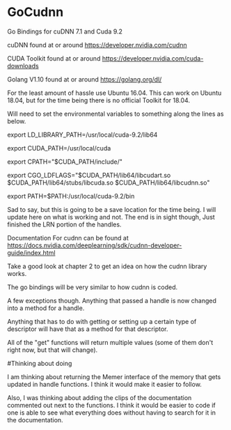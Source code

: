 # GoCudnn
Go Bindings for cuDNN 7.1 and Cuda 9.2

cuDNN found at or around https://developer.nvidia.com/cudnn

CUDA Toolkit found at or around https://developer.nvidia.com/cuda-downloads

Golang V1.10 found at or around  https://golang.org/dl/


For the least amount of hassle use Ubuntu 16.04.  This can work on Ubuntu 18.04, but for the time being there is no official Toolkit for 18.04.


Will need to set the environmental variables to something along the lines as below.  

export LD_LIBRARY_PATH=/usr/local/cuda-9.2/lib64

export CUDA_PATH=/usr/local/cuda

export CPATH="$CUDA_PATH/include/"

export CGO_LDFLAGS="$CUDA_PATH/lib64/libcudart.so $CUDA_PATH/lib64/stubs/libcuda.so $CUDA_PATH/lib64/libcudnn.so"

export PATH=$PATH:/usr/local/cuda-9.2/bin




Sad to say, but this is going to be a save location for the time being.  I will update here on what is working and not.
The end is in sight though, Just finished the LRN portion of the handles.  




Documentation For cudnn can be found at https://docs.nvidia.com/deeplearning/sdk/cudnn-developer-guide/index.html

Take a good look at chapter 2 to get an idea on how the cudnn library works.

The go bindings will be very similar to how cudnn is coded.

A few exceptions though.  Anything that passed a handle is now changed into a method for a handle.  

Anything that has to do with getting or setting up a certain type of descriptor will have that as a method for that descriptor.  

All of the "get" functions will return multiple values (some of them don't right now, but that will change).



#Thinking about doing

I am thinking about returning the Memer interface of the memory that gets updated in handle functions. I think it would make it easier to follow.

Also, I was thinking about adding the clips of the documentation commented out next to the functions. I think it would be easier to code if one is able to see what everything does without having to search for it in the documentation.  






